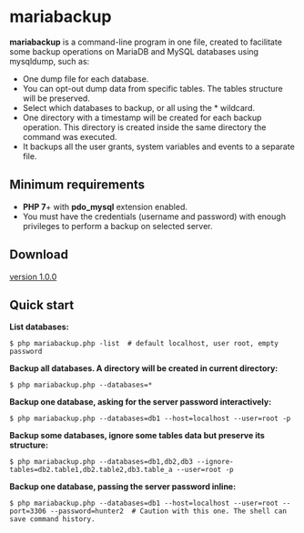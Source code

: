 # mariabackup

**mariabackup** is a command-line program in one file, created to facilitate some backup operations on MariaDB and MySQL databases using mysqldump, such as:

- One dump file for each database.
- You can opt-out dump data from specific tables. The tables structure will be preserved.
- Select which databases to backup, or all using the * wildcard.
- One directory with a timestamp will be created for each backup operation. This directory is created inside the same directory the command was executed.
- It backups all the user grants, system variables and events to a separate file.

## Minimum requirements

- **PHP 7**+ with **pdo_mysql** extension enabled.
- You must have the credentials (username and password) with enough privileges to perform a backup on selected server.

## Download

[version 1.0.0](https://raw.githubusercontent.com/llagerlof/mariabackup/master/mariabackup.php)

## Quick start

**List databases:**

  ```shell
  $ php mariabackup.php -list  # default localhost, user root, empty password
  ```

**Backup all databases. A directory will be created in current directory:**

```shell
$ php mariabackup.php --databases=*
```

**Backup one database, asking for the server password interactively:**

```shell
$ php mariabackup.php --databases=db1 --host=localhost --user=root -p
```

**Backup some databases, ignore some tables data but preserve its structure:**

```shell
$ php mariabackup.php --databases=db1,db2,db3 --ignore-tables=db2.table1,db2.table2,db3.table_a --user=root -p
```

**Backup one database, passing the server password inline:**

```shell
$ php mariabackup.php --databases=db1 --host=localhost --user=root --port=3306 --password=hunter2  # Caution with this one. The shell can save command history.
```
